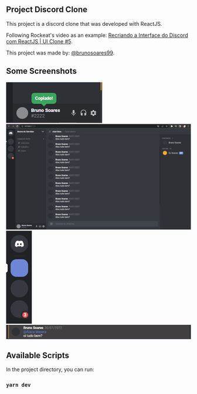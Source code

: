 ## Project Discord Clone

This project is a discord clone that was developed with ReactJS.

Following Rockeat's video as an example: [Recriando a Interface do Discord com ReactJS | UI Clone #5](https://www.youtube.com/watch?v=x4FdZd2-_uU).

This project was made by: [@brunosoares99](https://github.com/brunosoares99).

## Some Screenshots

![Screenshot 1](https://github.com/brunosoares99/discord-clone/blob/main/screenshots/Screenshot_1.png)
![Screenshot 2](https://github.com/brunosoares99/discord-clone/blob/main/screenshots/Screenshot_2.png)
![Screenshot 3](https://github.com/brunosoares99/discord-clone/blob/main/screenshots/Screenshot_3.png)
![Screenshot 4](https://github.com/brunosoares99/discord-clone/blob/main/screenshots/Screenshot_4.png)



## Available Scripts

In the project directory, you can run:

### `yarn dev`